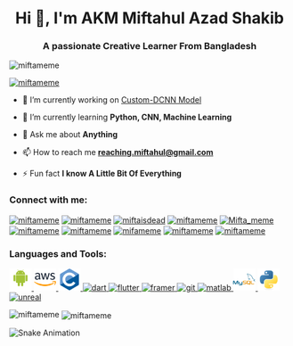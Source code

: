 <h1 align="center">Hi 👋, I'm AKM Miftahul Azad Shakib</h1>
<h3 align="center">A passionate Creative Learner From Bangladesh</h3>

<p align="left"> <img src="https://komarev.com/ghpvc/?username=miftameme&label=Profile%20views&color=0e75b6&style=flat" alt="miftameme" /> </p>

<p align="left"> <a href="https://github.com/ryo-ma/github-profile-trophy"><img src="https://github-profile-trophy.vercel.app/?username=miftameme" alt="miftameme" /></a> </p>

- 🔭 I’m currently working on [Custom-DCNN Model](https://www.kaggle.com/code/miftameme/custom-cnn-dhanno-memeog)

- 🌱 I’m currently learning **Python, CNN, Machine Learning**

- 💬 Ask me about **Anything**

- 📫 How to reach me **reaching.miftahul@gmail.com**

- ⚡ Fun fact **I know A Little Bit Of Everything**

<h3 align="left">Connect with me:</h3>
<p align="left">
<a href="https://linkedin.com/in/miftameme" target="blank"><img align="center" src="https://raw.githubusercontent.com/rahuldkjain/github-profile-readme-generator/master/src/images/icons/Social/linked-in-alt.svg" alt="miftameme" height="30" width="40" /></a>
<a href="https://kaggle.com/miftameme" target="blank"><img align="center" src="https://raw.githubusercontent.com/rahuldkjain/github-profile-readme-generator/master/src/images/icons/Social/kaggle.svg" alt="miftameme" height="30" width="40" /></a>
<a href="https://fb.com/miftaisdead" target="blank"><img align="center" src="https://raw.githubusercontent.com/rahuldkjain/github-profile-readme-generator/master/src/images/icons/Social/facebook.svg" alt="miftaisdead" height="30" width="40" /></a>
<a href="https://instagram.com/miftameme" target="blank"><img align="center" src="https://raw.githubusercontent.com/rahuldkjain/github-profile-readme-generator/master/src/images/icons/Social/instagram.svg" alt="miftameme" height="30" width="40" /></a>
<a href="https://dribbble.com/Mifta_meme" target="blank"><img align="center" src="https://raw.githubusercontent.com/rahuldkjain/github-profile-readme-generator/master/src/images/icons/Social/dribbble.svg" alt="Mifta_meme" height="30" width="40" /></a>
<a href="https://hashnode.com/@miftameme" target="blank"><img align="center" src="https://raw.githubusercontent.com/rahuldkjain/github-profile-readme-generator/master/src/images/icons/Social/hashnode.svg" alt="miftameme" height="30" width="40" /></a>
<a href="https://www.codechef.com/users/miftameme" target="blank"><img align="center" src="https://cdn.jsdelivr.net/npm/simple-icons@3.1.0/icons/codechef.svg" alt="miftameme" height="30" width="40" /></a>
<a href="[https://www.hackerrank.com/mifameme](https://www.hackerrank.com/profile/miftameme)" target="blank"><img align="center" src="https://raw.githubusercontent.com/rahuldkjain/github-profile-readme-generator/master/src/images/icons/Social/hackerrank.svg" alt="mifameme" height="30" width="40" /></a>
<a href="https://codeforces.com/profile/miftameme" target="blank"><img align="center" src="https://raw.githubusercontent.com/rahuldkjain/github-profile-readme-generator/master/src/images/icons/Social/codeforces.svg" alt="miftameme" height="30" width="40" /></a>
<a href="https://www.leetcode.com/miftameme" target="blank"><img align="center" src="https://raw.githubusercontent.com/rahuldkjain/github-profile-readme-generator/master/src/images/icons/Social/leet-code.svg" alt="miftameme" height="30" width="40" /></a>
</p>

<h3 align="left">Languages and Tools:</h3>
<p align="left"> <a href="https://developer.android.com" target="_blank" rel="noreferrer"> <img src="https://raw.githubusercontent.com/devicons/devicon/master/icons/android/android-original-wordmark.svg" alt="android" width="40" height="40"/> </a> <a href="https://aws.amazon.com" target="_blank" rel="noreferrer"> <img src="https://raw.githubusercontent.com/devicons/devicon/master/icons/amazonwebservices/amazonwebservices-original-wordmark.svg" alt="aws" width="40" height="40"/> </a> <a href="https://www.cprogramming.com/" target="_blank" rel="noreferrer"> <img src="https://raw.githubusercontent.com/devicons/devicon/master/icons/c/c-original.svg" alt="c" width="40" height="40"/> </a> <a href="https://dart.dev" target="_blank" rel="noreferrer"> <img src="https://www.vectorlogo.zone/logos/dartlang/dartlang-icon.svg" alt="dart" width="40" height="40"/> </a> <a href="https://flutter.dev" target="_blank" rel="noreferrer"> <img src="https://www.vectorlogo.zone/logos/flutterio/flutterio-icon.svg" alt="flutter" width="40" height="40"/> </a> <a href="https://www.framer.com/" target="_blank" rel="noreferrer"> <img src="https://www.vectorlogo.zone/logos/framer/framer-icon.svg" alt="framer" width="40" height="40"/> </a> <a href="https://git-scm.com/" target="_blank" rel="noreferrer"> <img src="https://www.vectorlogo.zone/logos/git-scm/git-scm-icon.svg" alt="git" width="40" height="40"/> </a> <a href="https://www.mathworks.com/" target="_blank" rel="noreferrer"> <img src="https://upload.wikimedia.org/wikipedia/commons/2/21/Matlab_Logo.png" alt="matlab" width="40" height="40"/> </a> <a href="https://www.mysql.com/" target="_blank" rel="noreferrer"> <img src="https://raw.githubusercontent.com/devicons/devicon/master/icons/mysql/mysql-original-wordmark.svg" alt="mysql" width="40" height="40"/> </a> <a href="https://www.python.org" target="_blank" rel="noreferrer"> <img src="https://raw.githubusercontent.com/devicons/devicon/master/icons/python/python-original.svg" alt="python" width="40" height="40"/> </a> <a href="https://unrealengine.com/" target="_blank" rel="noreferrer"> <img src="https://raw.githubusercontent.com/kenangundogan/fontisto/036b7eca71aab1bef8e6a0518f7329f13ed62f6b/icons/svg/brand/unreal-engine.svg" alt="unreal" width="40" height="40"/> </a> </p>

<p><img align="left" src="https://github-readme-stats.vercel.app/api/top-langs?username=miftameme&show_icons=true&locale=en&layout=compact" alt="miftameme" /></p>

<p>&nbsp;<img align="center" src="https://github-readme-stats.vercel.app/api?username=miftameme&show_icons=true&locale=en" alt="miftameme" /></p>

![Snake Animation](https://miftameme.github.io/Miftameme/snake.svg)
